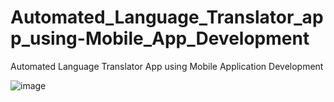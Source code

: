 # Automated_Language_Translator_app_using-Mobile_App_Development
Automated Language Translator App using Mobile Application Development

![image](https://github.com/RenuckaM/Automated_Language_Translator_app_using-Mobile_App_Development/assets/147283564/7478a76f-13f9-4bd6-b06f-09fae2c53847)

